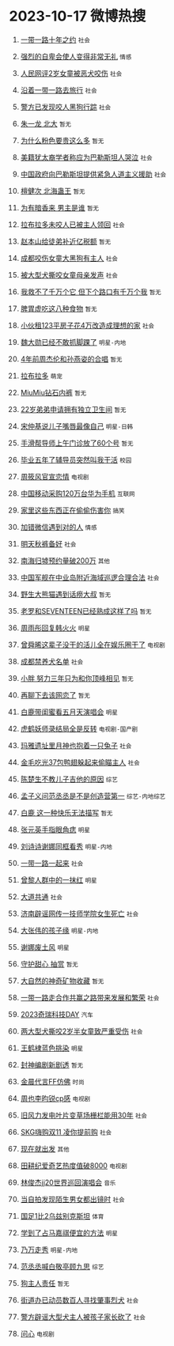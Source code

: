 # 2023-10-17 微博热搜 
1. [一带一路十年之约](https://m.weibo.cn/search?containerid=100103type%3D1%26t%3D10%26q%3D%23%E4%B8%80%E5%B8%A6%E4%B8%80%E8%B7%AF%E5%8D%81%E5%B9%B4%E4%B9%8B%E7%BA%A6%23&stream_entry_id=51&isnewpage=1&extparam=seat%3D1%26stream_entry_id%3D51%26pos%3D0%26filter_type%3Drealtimehot%26q%3D%2523%25E4%25B8%2580%25E5%25B8%25A6%25E4%25B8%2580%25E8%25B7%25AF%25E5%258D%2581%25E5%25B9%25B4%25E4%25B9%258B%25E7%25BA%25A6%2523%26dgr%3D0%26c_type%3D51%26cate%3D10103%26display_time%3D1697494108%26pre_seqid%3D169749410831391754855) `社会` 

2. [强烈的自卑会使人变得非常无礼](https://m.weibo.cn/search?containerid=100103type%3D1%26t%3D10%26q%3D%23%E5%BC%BA%E7%83%88%E7%9A%84%E8%87%AA%E5%8D%91%E4%BC%9A%E4%BD%BF%E4%BA%BA%E5%8F%98%E5%BE%97%E9%9D%9E%E5%B8%B8%E6%97%A0%E7%A4%BC%23&stream_entry_id=31&isnewpage=1&extparam=seat%3D1%26band_rank%3D1%26cate%3D5001%26stream_entry_id%3D31%26lcate%3D5001%26q%3D%2523%25E5%25BC%25BA%25E7%2583%2588%25E7%259A%2584%25E8%2587%25AA%25E5%258D%2591%25E4%25BC%259A%25E4%25BD%25BF%25E4%25BA%25BA%25E5%258F%2598%25E5%25BE%2597%25E9%259D%259E%25E5%25B8%25B8%25E6%2597%25A0%25E7%25A4%25BC%2523%26pos%3D0%26flag%3D2%26c_type%3D31%26dgr%3D0%26realpos%3D1%26filter_type%3Drealtimehot%26display_time%3D1697494108%26pre_seqid%3D169749410831391754855) `情感` 

3. [人民网评2岁女童被恶犬咬伤](https://m.weibo.cn/search?containerid=100103type%3D1%26t%3D10%26q%3D%23%E4%BA%BA%E6%B0%91%E7%BD%91%E8%AF%842%E5%B2%81%E5%A5%B3%E7%AB%A5%E8%A2%AB%E6%81%B6%E7%8A%AC%E5%92%AC%E4%BC%A4%23&stream_entry_id=31&isnewpage=1&extparam=seat%3D1%26band_rank%3D2%26cate%3D5001%26stream_entry_id%3D31%26lcate%3D5001%26q%3D%2523%25E4%25BA%25BA%25E6%25B0%2591%25E7%25BD%2591%25E8%25AF%25842%25E5%25B2%2581%25E5%25A5%25B3%25E7%25AB%25A5%25E8%25A2%25AB%25E6%2581%25B6%25E7%258A%25AC%25E5%2592%25AC%25E4%25BC%25A4%2523%26pos%3D1%26flag%3D2%26c_type%3D31%26dgr%3D0%26realpos%3D2%26filter_type%3Drealtimehot%26display_time%3D1697494108%26pre_seqid%3D169749410831391754855) `社会` 

4. [沿着一带一路去旅行](https://m.weibo.cn/search?containerid=100103type%3D1%26t%3D10%26q%3D%23%E6%B2%BF%E7%9D%80%E4%B8%80%E5%B8%A6%E4%B8%80%E8%B7%AF%E5%8E%BB%E6%97%85%E8%A1%8C%23&stream_entry_id=31&isnewpage=1&extparam=seat%3D1%26band_rank%3D3%26cate%3D5001%26stream_entry_id%3D31%26lcate%3D5001%26q%3D%2523%25E6%25B2%25BF%25E7%259D%2580%25E4%25B8%2580%25E5%25B8%25A6%25E4%25B8%2580%25E8%25B7%25AF%25E5%258E%25BB%25E6%2597%2585%25E8%25A1%258C%2523%26pos%3D2%26flag%3D0%26c_type%3D31%26dgr%3D0%26realpos%3D3%26filter_type%3Drealtimehot%26display_time%3D1697494108%26pre_seqid%3D169749410831391754855) `社会` 

5. [警方已发现咬人黑狗行踪](https://m.weibo.cn/search?containerid=100103type%3D1%26t%3D10%26q%3D%23%E8%AD%A6%E6%96%B9%E5%B7%B2%E5%8F%91%E7%8E%B0%E5%92%AC%E4%BA%BA%E9%BB%91%E7%8B%97%E8%A1%8C%E8%B8%AA%23&stream_entry_id=31&isnewpage=1&extparam=seat%3D1%26band_rank%3D4%26cate%3D5001%26stream_entry_id%3D31%26lcate%3D5001%26q%3D%2523%25E8%25AD%25A6%25E6%2596%25B9%25E5%25B7%25B2%25E5%258F%2591%25E7%258E%25B0%25E5%2592%25AC%25E4%25BA%25BA%25E9%25BB%2591%25E7%258B%2597%25E8%25A1%258C%25E8%25B8%25AA%2523%26pos%3D3%26flag%3D0%26c_type%3D31%26dgr%3D0%26realpos%3D4%26filter_type%3Drealtimehot%26display_time%3D1697494108%26pre_seqid%3D169749410831391754855) `社会` 

6. [朱一龙 北大](https://m.weibo.cn/search?containerid=100103type%3D1%26t%3D10%26q%3D%E6%9C%B1%E4%B8%80%E9%BE%99+%E5%8C%97%E5%A4%A7&stream_entry_id=31&isnewpage=1&extparam=seat%3D1%26band_rank%3D5%26cate%3D5001%26stream_entry_id%3D31%26lcate%3D5001%26q%3D%25E6%259C%25B1%25E4%25B8%2580%25E9%25BE%2599%2520%25E5%258C%2597%25E5%25A4%25A7%26pos%3D4%26flag%3D16%26c_type%3D31%26dgr%3D0%26realpos%3D5%26filter_type%3Drealtimehot%26display_time%3D1697494108%26pre_seqid%3D169749410831391754855) `暂无` 

7. [为什么粉色要贵这么多](https://m.weibo.cn/search?containerid=100103type%3D1%26t%3D10%26q%3D%E4%B8%BA%E4%BB%80%E4%B9%88%E7%B2%89%E8%89%B2%E8%A6%81%E8%B4%B5%E8%BF%99%E4%B9%88%E5%A4%9A&stream_entry_id=31&isnewpage=1&extparam=seat%3D1%26band_rank%3D6%26cate%3D5001%26stream_entry_id%3D31%26lcate%3D5001%26q%3D%25E4%25B8%25BA%25E4%25BB%2580%25E4%25B9%2588%25E7%25B2%2589%25E8%2589%25B2%25E8%25A6%2581%25E8%25B4%25B5%25E8%25BF%2599%25E4%25B9%2588%25E5%25A4%259A%26pos%3D5%26flag%3D0%26c_type%3D31%26dgr%3D0%26realpos%3D6%26filter_type%3Drealtimehot%26display_time%3D1697494108%26pre_seqid%3D169749410831391754855) `暂无` 

8. [美籍犹太裔学者称应为巴勒斯坦人哭泣](https://m.weibo.cn/search?containerid=100103type%3D1%26t%3D10%26q%3D%23%E7%BE%8E%E7%B1%8D%E7%8A%B9%E5%A4%AA%E8%A3%94%E5%AD%A6%E8%80%85%E7%A7%B0%E5%BA%94%E4%B8%BA%E5%B7%B4%E5%8B%92%E6%96%AF%E5%9D%A6%E4%BA%BA%E5%93%AD%E6%B3%A3%23&stream_entry_id=31&isnewpage=1&extparam=seat%3D1%26band_rank%3D7%26cate%3D5001%26stream_entry_id%3D31%26lcate%3D5001%26q%3D%2523%25E7%25BE%258E%25E7%25B1%258D%25E7%258A%25B9%25E5%25A4%25AA%25E8%25A3%2594%25E5%25AD%25A6%25E8%2580%2585%25E7%25A7%25B0%25E5%25BA%2594%25E4%25B8%25BA%25E5%25B7%25B4%25E5%258B%2592%25E6%2596%25AF%25E5%259D%25A6%25E4%25BA%25BA%25E5%2593%25AD%25E6%25B3%25A3%2523%26pos%3D6%26flag%3D0%26c_type%3D31%26dgr%3D0%26realpos%3D7%26filter_type%3Drealtimehot%26display_time%3D1697494108%26pre_seqid%3D169749410831391754855) `社会` 

9. [中国政府向巴勒斯坦提供紧急人道主义援助](https://m.weibo.cn/search?containerid=100103type%3D1%26t%3D10%26q%3D%23%E4%B8%AD%E5%9B%BD%E6%94%BF%E5%BA%9C%E5%90%91%E5%B7%B4%E5%8B%92%E6%96%AF%E5%9D%A6%E6%8F%90%E4%BE%9B%E7%B4%A7%E6%80%A5%E4%BA%BA%E9%81%93%E4%B8%BB%E4%B9%89%E6%8F%B4%E5%8A%A9%23&stream_entry_id=31&isnewpage=1&extparam=seat%3D1%26band_rank%3D8%26cate%3D5001%26stream_entry_id%3D31%26lcate%3D5001%26q%3D%2523%25E4%25B8%25AD%25E5%259B%25BD%25E6%2594%25BF%25E5%25BA%259C%25E5%2590%2591%25E5%25B7%25B4%25E5%258B%2592%25E6%2596%25AF%25E5%259D%25A6%25E6%258F%2590%25E4%25BE%259B%25E7%25B4%25A7%25E6%2580%25A5%25E4%25BA%25BA%25E9%2581%2593%25E4%25B8%25BB%25E4%25B9%2589%25E6%258F%25B4%25E5%258A%25A9%2523%26pos%3D7%26flag%3D0%26c_type%3D31%26dgr%3D0%26realpos%3D8%26filter_type%3Drealtimehot%26display_time%3D1697494108%26pre_seqid%3D169749410831391754855) `社会` 

10. [檀健次 北海蛊王](https://m.weibo.cn/search?containerid=100103type%3D1%26t%3D10%26q%3D%E6%AA%80%E5%81%A5%E6%AC%A1+%E5%8C%97%E6%B5%B7%E8%9B%8A%E7%8E%8B&stream_entry_id=31&isnewpage=1&extparam=seat%3D1%26band_rank%3D9%26cate%3D5001%26stream_entry_id%3D31%26lcate%3D5001%26q%3D%25E6%25AA%2580%25E5%2581%25A5%25E6%25AC%25A1%2520%25E5%258C%2597%25E6%25B5%25B7%25E8%259B%258A%25E7%258E%258B%26pos%3D8%26flag%3D0%26c_type%3D31%26dgr%3D0%26realpos%3D9%26filter_type%3Drealtimehot%26display_time%3D1697494108%26pre_seqid%3D169749410831391754855) `暂无` 

11. [为有暗香来 男主是谁](https://m.weibo.cn/search?containerid=100103type%3D1%26t%3D10%26q%3D%E4%B8%BA%E6%9C%89%E6%9A%97%E9%A6%99%E6%9D%A5+%E7%94%B7%E4%B8%BB%E6%98%AF%E8%B0%81&stream_entry_id=31&isnewpage=1&extparam=seat%3D1%26band_rank%3D10%26cate%3D5001%26stream_entry_id%3D31%26lcate%3D5001%26q%3D%25E4%25B8%25BA%25E6%259C%2589%25E6%259A%2597%25E9%25A6%2599%25E6%259D%25A5%2520%25E7%2594%25B7%25E4%25B8%25BB%25E6%2598%25AF%25E8%25B0%2581%26pos%3D9%26flag%3D0%26c_type%3D31%26dgr%3D0%26realpos%3D10%26filter_type%3Drealtimehot%26display_time%3D1697494108%26pre_seqid%3D169749410831391754855) `暂无` 

12. [拉布拉多未咬人已被主人领回](https://m.weibo.cn/search?containerid=100103type%3D1%26t%3D10%26q%3D%23%E6%8B%89%E5%B8%83%E6%8B%89%E5%A4%9A%E6%9C%AA%E5%92%AC%E4%BA%BA%E5%B7%B2%E8%A2%AB%E4%B8%BB%E4%BA%BA%E9%A2%86%E5%9B%9E%23&stream_entry_id=31&isnewpage=1&extparam=seat%3D1%26band_rank%3D11%26cate%3D5001%26stream_entry_id%3D31%26lcate%3D5001%26q%3D%2523%25E6%258B%2589%25E5%25B8%2583%25E6%258B%2589%25E5%25A4%259A%25E6%259C%25AA%25E5%2592%25AC%25E4%25BA%25BA%25E5%25B7%25B2%25E8%25A2%25AB%25E4%25B8%25BB%25E4%25BA%25BA%25E9%25A2%2586%25E5%259B%259E%2523%26pos%3D10%26flag%3D2%26c_type%3D31%26dgr%3D0%26realpos%3D11%26filter_type%3Drealtimehot%26display_time%3D1697494108%26pre_seqid%3D169749410831391754855) `社会` 

13. [赵本山给徒弟补近亿税额](https://m.weibo.cn/search?containerid=100103type%3D1%26t%3D10%26q%3D%E8%B5%B5%E6%9C%AC%E5%B1%B1%E7%BB%99%E5%BE%92%E5%BC%9F%E8%A1%A5%E8%BF%91%E4%BA%BF%E7%A8%8E%E9%A2%9D&stream_entry_id=31&isnewpage=1&extparam=seat%3D1%26band_rank%3D12%26cate%3D5001%26stream_entry_id%3D31%26lcate%3D5001%26q%3D%25E8%25B5%25B5%25E6%259C%25AC%25E5%25B1%25B1%25E7%25BB%2599%25E5%25BE%2592%25E5%25BC%259F%25E8%25A1%25A5%25E8%25BF%2591%25E4%25BA%25BF%25E7%25A8%258E%25E9%25A2%259D%26pos%3D11%26flag%3D2%26c_type%3D31%26dgr%3D0%26realpos%3D12%26filter_type%3Drealtimehot%26display_time%3D1697494108%26pre_seqid%3D169749410831391754855) `暂无` 

14. [成都咬伤女童大黑狗有主人](https://m.weibo.cn/search?containerid=100103type%3D1%26t%3D10%26q%3D%23%E6%88%90%E9%83%BD%E5%92%AC%E4%BC%A4%E5%A5%B3%E7%AB%A5%E5%A4%A7%E9%BB%91%E7%8B%97%E6%9C%89%E4%B8%BB%E4%BA%BA%23&stream_entry_id=31&isnewpage=1&extparam=seat%3D1%26band_rank%3D13%26cate%3D5001%26stream_entry_id%3D31%26lcate%3D5001%26q%3D%2523%25E6%2588%2590%25E9%2583%25BD%25E5%2592%25AC%25E4%25BC%25A4%25E5%25A5%25B3%25E7%25AB%25A5%25E5%25A4%25A7%25E9%25BB%2591%25E7%258B%2597%25E6%259C%2589%25E4%25B8%25BB%25E4%25BA%25BA%2523%26pos%3D12%26flag%3D2%26c_type%3D31%26dgr%3D0%26realpos%3D13%26filter_type%3Drealtimehot%26display_time%3D1697494108%26pre_seqid%3D169749410831391754855) `社会` 

15. [被大型犬撕咬女童母亲发声](https://m.weibo.cn/search?containerid=100103type%3D1%26t%3D10%26q%3D%23%E8%A2%AB%E5%A4%A7%E5%9E%8B%E7%8A%AC%E6%92%95%E5%92%AC%E5%A5%B3%E7%AB%A5%E6%AF%8D%E4%BA%B2%E5%8F%91%E5%A3%B0%23&stream_entry_id=31&isnewpage=1&extparam=seat%3D1%26band_rank%3D14%26cate%3D5001%26stream_entry_id%3D31%26lcate%3D5001%26q%3D%2523%25E8%25A2%25AB%25E5%25A4%25A7%25E5%259E%258B%25E7%258A%25AC%25E6%2592%2595%25E5%2592%25AC%25E5%25A5%25B3%25E7%25AB%25A5%25E6%25AF%258D%25E4%25BA%25B2%25E5%258F%2591%25E5%25A3%25B0%2523%26pos%3D13%26flag%3D2%26c_type%3D31%26dgr%3D0%26realpos%3D14%26filter_type%3Drealtimehot%26display_time%3D1697494108%26pre_seqid%3D169749410831391754855) `社会` 

16. [我救不了千万个它 但下个路口有千万个我](https://m.weibo.cn/search?containerid=100103type%3D1%26t%3D10%26q%3D%E6%88%91%E6%95%91%E4%B8%8D%E4%BA%86%E5%8D%83%E4%B8%87%E4%B8%AA%E5%AE%83+%E4%BD%86%E4%B8%8B%E4%B8%AA%E8%B7%AF%E5%8F%A3%E6%9C%89%E5%8D%83%E4%B8%87%E4%B8%AA%E6%88%91&stream_entry_id=31&isnewpage=1&extparam=seat%3D1%26band_rank%3D15%26cate%3D5001%26stream_entry_id%3D31%26lcate%3D5001%26q%3D%25E6%2588%2591%25E6%2595%2591%25E4%25B8%258D%25E4%25BA%2586%25E5%258D%2583%25E4%25B8%2587%25E4%25B8%25AA%25E5%25AE%2583%2520%25E4%25BD%2586%25E4%25B8%258B%25E4%25B8%25AA%25E8%25B7%25AF%25E5%258F%25A3%25E6%259C%2589%25E5%258D%2583%25E4%25B8%2587%25E4%25B8%25AA%25E6%2588%2591%26pos%3D14%26flag%3D0%26c_type%3D31%26dgr%3D0%26realpos%3D15%26filter_type%3Drealtimehot%26display_time%3D1697494108%26pre_seqid%3D169749410831391754855) `暂无` 

17. [脾胃虚吃这八种食物](https://m.weibo.cn/search?containerid=100103type%3D1%26t%3D10%26q%3D%E8%84%BE%E8%83%83%E8%99%9A%E5%90%83%E8%BF%99%E5%85%AB%E7%A7%8D%E9%A3%9F%E7%89%A9&stream_entry_id=31&isnewpage=1&extparam=seat%3D1%26band_rank%3D16%26cate%3D5001%26stream_entry_id%3D31%26lcate%3D5001%26q%3D%25E8%2584%25BE%25E8%2583%2583%25E8%2599%259A%25E5%2590%2583%25E8%25BF%2599%25E5%2585%25AB%25E7%25A7%258D%25E9%25A3%259F%25E7%2589%25A9%26pos%3D15%26flag%3D0%26c_type%3D31%26dgr%3D0%26realpos%3D16%26filter_type%3Drealtimehot%26display_time%3D1697494108%26pre_seqid%3D169749410831391754855) `暂无` 

18. [小伙租123平房子花4万改造成理想的家](https://m.weibo.cn/search?containerid=100103type%3D1%26t%3D10%26q%3D%23%E5%B0%8F%E4%BC%99%E7%A7%9F123%E5%B9%B3%E6%88%BF%E5%AD%90%E8%8A%B14%E4%B8%87%E6%94%B9%E9%80%A0%E6%88%90%E7%90%86%E6%83%B3%E7%9A%84%E5%AE%B6%23&stream_entry_id=31&isnewpage=1&extparam=seat%3D1%26band_rank%3D17%26cate%3D5001%26stream_entry_id%3D31%26lcate%3D5001%26q%3D%2523%25E5%25B0%258F%25E4%25BC%2599%25E7%25A7%259F123%25E5%25B9%25B3%25E6%2588%25BF%25E5%25AD%2590%25E8%258A%25B14%25E4%25B8%2587%25E6%2594%25B9%25E9%2580%25A0%25E6%2588%2590%25E7%2590%2586%25E6%2583%25B3%25E7%259A%2584%25E5%25AE%25B6%2523%26pos%3D16%26flag%3D32768%26c_type%3D31%26dgr%3D0%26realpos%3D17%26filter_type%3Drealtimehot%26display_time%3D1697494108%26pre_seqid%3D169749410831391754855) `社会` 

19. [魏大勋已经不敢抓脚踝了](https://m.weibo.cn/search?containerid=100103type%3D1%26t%3D10%26q%3D%23%E9%AD%8F%E5%A4%A7%E5%8B%8B%E5%B7%B2%E7%BB%8F%E4%B8%8D%E6%95%A2%E6%8A%93%E8%84%9A%E8%B8%9D%E4%BA%86%23&stream_entry_id=31&isnewpage=1&extparam=seat%3D1%26band_rank%3D18%26cate%3D5001%26stream_entry_id%3D31%26lcate%3D5001%26q%3D%2523%25E9%25AD%258F%25E5%25A4%25A7%25E5%258B%258B%25E5%25B7%25B2%25E7%25BB%258F%25E4%25B8%258D%25E6%2595%25A2%25E6%258A%2593%25E8%2584%259A%25E8%25B8%259D%25E4%25BA%2586%2523%26pos%3D17%26flag%3D0%26c_type%3D31%26dgr%3D0%26realpos%3D18%26filter_type%3Drealtimehot%26display_time%3D1697494108%26pre_seqid%3D169749410831391754855) `明星-内地` 

20. [4年前周杰伦和孙燕姿的合唱](https://m.weibo.cn/search?containerid=100103type%3D1%26t%3D10%26q%3D4%E5%B9%B4%E5%89%8D%E5%91%A8%E6%9D%B0%E4%BC%A6%E5%92%8C%E5%AD%99%E7%87%95%E5%A7%BF%E7%9A%84%E5%90%88%E5%94%B1&stream_entry_id=31&isnewpage=1&extparam=seat%3D1%26band_rank%3D19%26cate%3D5001%26stream_entry_id%3D31%26lcate%3D5001%26q%3D4%25E5%25B9%25B4%25E5%2589%258D%25E5%2591%25A8%25E6%259D%25B0%25E4%25BC%25A6%25E5%2592%258C%25E5%25AD%2599%25E7%2587%2595%25E5%25A7%25BF%25E7%259A%2584%25E5%2590%2588%25E5%2594%25B1%26pos%3D18%26flag%3D2%26c_type%3D31%26dgr%3D0%26realpos%3D19%26filter_type%3Drealtimehot%26display_time%3D1697494108%26pre_seqid%3D169749410831391754855) `暂无` 

21. [拉布拉多](https://m.weibo.cn/search?containerid=100103type%3D1%26t%3D10%26q%3D%E6%8B%89%E5%B8%83%E6%8B%89%E5%A4%9A&stream_entry_id=31&isnewpage=1&extparam=seat%3D1%26band_rank%3D20%26cate%3D5001%26stream_entry_id%3D31%26lcate%3D5001%26q%3D%25E6%258B%2589%25E5%25B8%2583%25E6%258B%2589%25E5%25A4%259A%26pos%3D19%26flag%3D0%26c_type%3D31%26dgr%3D0%26realpos%3D20%26filter_type%3Drealtimehot%26display_time%3D1697494108%26pre_seqid%3D169749410831391754855) `萌宠` 

22. [MiuMiu钻石内裤](https://m.weibo.cn/search?containerid=100103type%3D1%26t%3D10%26q%3DMiuMiu%E9%92%BB%E7%9F%B3%E5%86%85%E8%A3%A4&stream_entry_id=31&isnewpage=1&extparam=seat%3D1%26band_rank%3D21%26cate%3D5001%26stream_entry_id%3D31%26lcate%3D5001%26q%3DMiuMiu%25E9%2592%25BB%25E7%259F%25B3%25E5%2586%2585%25E8%25A3%25A4%26pos%3D20%26flag%3D0%26c_type%3D31%26dgr%3D0%26realpos%3D21%26filter_type%3Drealtimehot%26display_time%3D1697494108%26pre_seqid%3D169749410831391754855) `暂无` 

23. [22岁弟弟申请拥有独立卫生间](https://m.weibo.cn/search?containerid=100103type%3D1%26t%3D10%26q%3D22%E5%B2%81%E5%BC%9F%E5%BC%9F%E7%94%B3%E8%AF%B7%E6%8B%A5%E6%9C%89%E7%8B%AC%E7%AB%8B%E5%8D%AB%E7%94%9F%E9%97%B4&stream_entry_id=31&isnewpage=1&extparam=seat%3D1%26band_rank%3D22%26cate%3D5001%26stream_entry_id%3D31%26lcate%3D5001%26q%3D22%25E5%25B2%2581%25E5%25BC%259F%25E5%25BC%259F%25E7%2594%25B3%25E8%25AF%25B7%25E6%258B%25A5%25E6%259C%2589%25E7%258B%25AC%25E7%25AB%258B%25E5%258D%25AB%25E7%2594%259F%25E9%2597%25B4%26pos%3D21%26flag%3D0%26c_type%3D31%26dgr%3D0%26realpos%3D22%26filter_type%3Drealtimehot%26display_time%3D1697494108%26pre_seqid%3D169749410831391754855) `暂无` 

24. [宋仲基说儿子嘴唇最像自己](https://m.weibo.cn/search?containerid=100103type%3D1%26t%3D10%26q%3D%23%E5%AE%8B%E4%BB%B2%E5%9F%BA%E8%AF%B4%E5%84%BF%E5%AD%90%E5%98%B4%E5%94%87%E6%9C%80%E5%83%8F%E8%87%AA%E5%B7%B1%23&stream_entry_id=31&isnewpage=1&extparam=seat%3D1%26band_rank%3D23%26cate%3D5001%26stream_entry_id%3D31%26lcate%3D5001%26q%3D%2523%25E5%25AE%258B%25E4%25BB%25B2%25E5%259F%25BA%25E8%25AF%25B4%25E5%2584%25BF%25E5%25AD%2590%25E5%2598%25B4%25E5%2594%2587%25E6%259C%2580%25E5%2583%258F%25E8%2587%25AA%25E5%25B7%25B1%2523%26pos%3D22%26flag%3D0%26c_type%3D31%26dgr%3D0%26realpos%3D23%26filter_type%3Drealtimehot%26display_time%3D1697494108%26pre_seqid%3D169749410831391754855) `明星-日韩` 

25. [手滑帮导师上午门诊放了60个号](https://m.weibo.cn/search?containerid=100103type%3D1%26t%3D10%26q%3D%E6%89%8B%E6%BB%91%E5%B8%AE%E5%AF%BC%E5%B8%88%E4%B8%8A%E5%8D%88%E9%97%A8%E8%AF%8A%E6%94%BE%E4%BA%8660%E4%B8%AA%E5%8F%B7&stream_entry_id=31&isnewpage=1&extparam=seat%3D1%26band_rank%3D24%26cate%3D5001%26stream_entry_id%3D31%26lcate%3D5001%26q%3D%25E6%2589%258B%25E6%25BB%2591%25E5%25B8%25AE%25E5%25AF%25BC%25E5%25B8%2588%25E4%25B8%258A%25E5%258D%2588%25E9%2597%25A8%25E8%25AF%258A%25E6%2594%25BE%25E4%25BA%258660%25E4%25B8%25AA%25E5%258F%25B7%26pos%3D23%26flag%3D0%26c_type%3D31%26dgr%3D0%26realpos%3D24%26filter_type%3Drealtimehot%26display_time%3D1697494108%26pre_seqid%3D169749410831391754855) `暂无` 

26. [毕业五年了辅导员突然叫我干活](https://m.weibo.cn/search?containerid=100103type%3D1%26t%3D10%26q%3D%23%E6%AF%95%E4%B8%9A%E4%BA%94%E5%B9%B4%E4%BA%86%E8%BE%85%E5%AF%BC%E5%91%98%E7%AA%81%E7%84%B6%E5%8F%AB%E6%88%91%E5%B9%B2%E6%B4%BB%23&stream_entry_id=31&isnewpage=1&extparam=seat%3D1%26band_rank%3D25%26cate%3D5001%26stream_entry_id%3D31%26lcate%3D5001%26q%3D%2523%25E6%25AF%2595%25E4%25B8%259A%25E4%25BA%2594%25E5%25B9%25B4%25E4%25BA%2586%25E8%25BE%2585%25E5%25AF%25BC%25E5%2591%2598%25E7%25AA%2581%25E7%2584%25B6%25E5%258F%25AB%25E6%2588%2591%25E5%25B9%25B2%25E6%25B4%25BB%2523%26pos%3D24%26flag%3D0%26c_type%3D31%26dgr%3D0%26realpos%3D25%26filter_type%3Drealtimehot%26display_time%3D1697494108%26pre_seqid%3D169749410831391754855) `校园` 

27. [周筱风官宣恋情](https://m.weibo.cn/search?containerid=100103type%3D1%26t%3D10%26q%3D%23%E5%91%A8%E7%AD%B1%E9%A3%8E%E5%AE%98%E5%AE%A3%E6%81%8B%E6%83%85%23&stream_entry_id=31&isnewpage=1&extparam=seat%3D1%26band_rank%3D26%26cate%3D5001%26stream_entry_id%3D31%26lcate%3D5001%26q%3D%2523%25E5%2591%25A8%25E7%25AD%25B1%25E9%25A3%258E%25E5%25AE%2598%25E5%25AE%25A3%25E6%2581%258B%25E6%2583%2585%2523%26pos%3D25%26flag%3D0%26c_type%3D31%26dgr%3D0%26realpos%3D26%26filter_type%3Drealtimehot%26display_time%3D1697494108%26pre_seqid%3D169749410831391754855) `电视剧` 

28. [中国移动采购120万台华为手机](https://m.weibo.cn/search?containerid=100103type%3D1%26t%3D10%26q%3D%23%E4%B8%AD%E5%9B%BD%E7%A7%BB%E5%8A%A8%E9%87%87%E8%B4%AD120%E4%B8%87%E5%8F%B0%E5%8D%8E%E4%B8%BA%E6%89%8B%E6%9C%BA%23&stream_entry_id=31&isnewpage=1&extparam=seat%3D1%26band_rank%3D27%26cate%3D5001%26stream_entry_id%3D31%26lcate%3D5001%26q%3D%2523%25E4%25B8%25AD%25E5%259B%25BD%25E7%25A7%25BB%25E5%258A%25A8%25E9%2587%2587%25E8%25B4%25AD120%25E4%25B8%2587%25E5%258F%25B0%25E5%258D%258E%25E4%25B8%25BA%25E6%2589%258B%25E6%259C%25BA%2523%26pos%3D26%26flag%3D0%26c_type%3D31%26dgr%3D0%26realpos%3D27%26filter_type%3Drealtimehot%26display_time%3D1697494108%26pre_seqid%3D169749410831391754855) `互联网` 

29. [家里这些东西正在偷偷伤害你](https://m.weibo.cn/search?containerid=100103type%3D1%26t%3D10%26q%3D%23%E5%AE%B6%E9%87%8C%E8%BF%99%E4%BA%9B%E4%B8%9C%E8%A5%BF%E6%AD%A3%E5%9C%A8%E5%81%B7%E5%81%B7%E4%BC%A4%E5%AE%B3%E4%BD%A0%23&stream_entry_id=31&isnewpage=1&extparam=seat%3D1%26band_rank%3D28%26cate%3D5001%26stream_entry_id%3D31%26lcate%3D5001%26q%3D%2523%25E5%25AE%25B6%25E9%2587%258C%25E8%25BF%2599%25E4%25BA%259B%25E4%25B8%259C%25E8%25A5%25BF%25E6%25AD%25A3%25E5%259C%25A8%25E5%2581%25B7%25E5%2581%25B7%25E4%25BC%25A4%25E5%25AE%25B3%25E4%25BD%25A0%2523%26pos%3D27%26flag%3D0%26c_type%3D31%26dgr%3D0%26realpos%3D28%26filter_type%3Drealtimehot%26display_time%3D1697494108%26pre_seqid%3D169749410831391754855) `搞笑` 

30. [加错微信遇到对的人](https://m.weibo.cn/search?containerid=100103type%3D1%26t%3D10%26q%3D%23%E5%8A%A0%E9%94%99%E5%BE%AE%E4%BF%A1%E9%81%87%E5%88%B0%E5%AF%B9%E7%9A%84%E4%BA%BA%23&stream_entry_id=31&isnewpage=1&extparam=seat%3D1%26band_rank%3D29%26cate%3D5001%26stream_entry_id%3D31%26lcate%3D5001%26q%3D%2523%25E5%258A%25A0%25E9%2594%2599%25E5%25BE%25AE%25E4%25BF%25A1%25E9%2581%2587%25E5%2588%25B0%25E5%25AF%25B9%25E7%259A%2584%25E4%25BA%25BA%2523%26pos%3D28%26flag%3D0%26c_type%3D31%26dgr%3D0%26realpos%3D29%26filter_type%3Drealtimehot%26display_time%3D1697494108%26pre_seqid%3D169749410831391754855) `情感` 

31. [明天秋裤备好](https://m.weibo.cn/search?containerid=100103type%3D1%26t%3D10%26q%3D%23%E6%98%8E%E5%A4%A9%E7%A7%8B%E8%A3%A4%E5%A4%87%E5%A5%BD%23&stream_entry_id=31&isnewpage=1&extparam=seat%3D1%26band_rank%3D30%26cate%3D5001%26stream_entry_id%3D31%26lcate%3D5001%26q%3D%2523%25E6%2598%258E%25E5%25A4%25A9%25E7%25A7%258B%25E8%25A3%25A4%25E5%25A4%2587%25E5%25A5%25BD%2523%26pos%3D29%26flag%3D0%26c_type%3D31%26dgr%3D0%26realpos%3D30%26filter_type%3Drealtimehot%26display_time%3D1697494108%26pre_seqid%3D169749410831391754855) `社会` 

32. [南海归墟预约量破200万](https://m.weibo.cn/search?containerid=100103type%3D1%26t%3D10%26q%3D%23%E5%8D%97%E6%B5%B7%E5%BD%92%E5%A2%9F%E9%A2%84%E7%BA%A6%E9%87%8F%E7%A0%B4200%E4%B8%87%23&stream_entry_id=31&isnewpage=1&extparam=seat%3D1%26band_rank%3D31%26cate%3D5001%26stream_entry_id%3D31%26lcate%3D5001%26q%3D%2523%25E5%258D%2597%25E6%25B5%25B7%25E5%25BD%2592%25E5%25A2%259F%25E9%25A2%2584%25E7%25BA%25A6%25E9%2587%258F%25E7%25A0%25B4200%25E4%25B8%2587%2523%26pos%3D30%26flag%3D0%26c_type%3D31%26dgr%3D0%26realpos%3D31%26filter_type%3Drealtimehot%26display_time%3D1697494108%26pre_seqid%3D169749410831391754855) `其他` 

33. [中国军舰在中业岛附近海域巡逻合理合法](https://m.weibo.cn/search?containerid=100103type%3D1%26t%3D10%26q%3D%23%E4%B8%AD%E5%9B%BD%E5%86%9B%E8%88%B0%E5%9C%A8%E4%B8%AD%E4%B8%9A%E5%B2%9B%E9%99%84%E8%BF%91%E6%B5%B7%E5%9F%9F%E5%B7%A1%E9%80%BB%E5%90%88%E7%90%86%E5%90%88%E6%B3%95%23&stream_entry_id=31&isnewpage=1&extparam=seat%3D1%26band_rank%3D32%26cate%3D5001%26stream_entry_id%3D31%26lcate%3D5001%26q%3D%2523%25E4%25B8%25AD%25E5%259B%25BD%25E5%2586%259B%25E8%2588%25B0%25E5%259C%25A8%25E4%25B8%25AD%25E4%25B8%259A%25E5%25B2%259B%25E9%2599%2584%25E8%25BF%2591%25E6%25B5%25B7%25E5%259F%259F%25E5%25B7%25A1%25E9%2580%25BB%25E5%2590%2588%25E7%2590%2586%25E5%2590%2588%25E6%25B3%2595%2523%26pos%3D31%26flag%3D1%26c_type%3D31%26dgr%3D0%26realpos%3D32%26filter_type%3Drealtimehot%26display_time%3D1697494108%26pre_seqid%3D169749410831391754855) `社会` 

34. [野生大熊猫遇到话痨大叔](https://m.weibo.cn/search?containerid=100103type%3D1%26t%3D10%26q%3D%E9%87%8E%E7%94%9F%E5%A4%A7%E7%86%8A%E7%8C%AB%E9%81%87%E5%88%B0%E8%AF%9D%E7%97%A8%E5%A4%A7%E5%8F%94&stream_entry_id=31&isnewpage=1&extparam=seat%3D1%26band_rank%3D33%26cate%3D5001%26stream_entry_id%3D31%26lcate%3D5001%26q%3D%25E9%2587%258E%25E7%2594%259F%25E5%25A4%25A7%25E7%2586%258A%25E7%258C%25AB%25E9%2581%2587%25E5%2588%25B0%25E8%25AF%259D%25E7%2597%25A8%25E5%25A4%25A7%25E5%258F%2594%26pos%3D32%26flag%3D1%26c_type%3D31%26dgr%3D0%26realpos%3D33%26filter_type%3Drealtimehot%26display_time%3D1697494108%26pre_seqid%3D169749410831391754855) `暂无` 

35. [老罗和SEVENTEEN已经熟成这样了吗](https://m.weibo.cn/search?containerid=100103type%3D1%26t%3D10%26q%3D%E8%80%81%E7%BD%97%E5%92%8CSEVENTEEN%E5%B7%B2%E7%BB%8F%E7%86%9F%E6%88%90%E8%BF%99%E6%A0%B7%E4%BA%86%E5%90%97&stream_entry_id=31&isnewpage=1&extparam=seat%3D1%26band_rank%3D34%26cate%3D5001%26stream_entry_id%3D31%26lcate%3D5001%26q%3D%25E8%2580%2581%25E7%25BD%2597%25E5%2592%258CSEVENTEEN%25E5%25B7%25B2%25E7%25BB%258F%25E7%2586%259F%25E6%2588%2590%25E8%25BF%2599%25E6%25A0%25B7%25E4%25BA%2586%25E5%2590%2597%26pos%3D33%26flag%3D0%26c_type%3D31%26dgr%3D0%26realpos%3D34%26filter_type%3Drealtimehot%26display_time%3D1697494108%26pre_seqid%3D169749410831391754855) `暂无` 

36. [周雨彤回复韩火火](https://m.weibo.cn/search?containerid=100103type%3D1%26t%3D10%26q%3D%23%E5%91%A8%E9%9B%A8%E5%BD%A4%E5%9B%9E%E5%A4%8D%E9%9F%A9%E7%81%AB%E7%81%AB%23&stream_entry_id=31&isnewpage=1&extparam=seat%3D1%26band_rank%3D35%26cate%3D5001%26stream_entry_id%3D31%26lcate%3D5001%26q%3D%2523%25E5%2591%25A8%25E9%259B%25A8%25E5%25BD%25A4%25E5%259B%259E%25E5%25A4%258D%25E9%259F%25A9%25E7%2581%25AB%25E7%2581%25AB%2523%26pos%3D34%26flag%3D0%26c_type%3D31%26dgr%3D0%26realpos%3D35%26filter_type%3Drealtimehot%26display_time%3D1697494108%26pre_seqid%3D169749410831391754855) `明星` 

37. [曾舜晞这辈子没干的活儿全在娱乐圈干了](https://m.weibo.cn/search?containerid=100103type%3D1%26t%3D10%26q%3D%23%E6%9B%BE%E8%88%9C%E6%99%9E%E8%BF%99%E8%BE%88%E5%AD%90%E6%B2%A1%E5%B9%B2%E7%9A%84%E6%B4%BB%E5%84%BF%E5%85%A8%E5%9C%A8%E5%A8%B1%E4%B9%90%E5%9C%88%E5%B9%B2%E4%BA%86%23&stream_entry_id=31&isnewpage=1&extparam=seat%3D1%26band_rank%3D36%26cate%3D5001%26stream_entry_id%3D31%26lcate%3D5001%26q%3D%2523%25E6%259B%25BE%25E8%2588%259C%25E6%2599%259E%25E8%25BF%2599%25E8%25BE%2588%25E5%25AD%2590%25E6%25B2%25A1%25E5%25B9%25B2%25E7%259A%2584%25E6%25B4%25BB%25E5%2584%25BF%25E5%2585%25A8%25E5%259C%25A8%25E5%25A8%25B1%25E4%25B9%2590%25E5%259C%2588%25E5%25B9%25B2%25E4%25BA%2586%2523%26pos%3D35%26flag%3D0%26c_type%3D31%26dgr%3D0%26realpos%3D36%26filter_type%3Drealtimehot%26display_time%3D1697494108%26pre_seqid%3D169749410831391754855) `电视剧` 

38. [成都禁养犬名单](https://m.weibo.cn/search?containerid=100103type%3D1%26t%3D10%26q%3D%23%E6%88%90%E9%83%BD%E7%A6%81%E5%85%BB%E7%8A%AC%E5%90%8D%E5%8D%95%23&stream_entry_id=31&isnewpage=1&extparam=seat%3D1%26band_rank%3D37%26cate%3D5001%26stream_entry_id%3D31%26lcate%3D5001%26q%3D%2523%25E6%2588%2590%25E9%2583%25BD%25E7%25A6%2581%25E5%2585%25BB%25E7%258A%25AC%25E5%2590%258D%25E5%258D%2595%2523%26pos%3D36%26flag%3D0%26c_type%3D31%26dgr%3D0%26realpos%3D37%26filter_type%3Drealtimehot%26display_time%3D1697494108%26pre_seqid%3D169749410831391754855) `社会` 

39. [小胖 努力三年只为和你顶峰相见](https://m.weibo.cn/search?containerid=100103type%3D1%26t%3D10%26q%3D%E5%B0%8F%E8%83%96+%E5%8A%AA%E5%8A%9B%E4%B8%89%E5%B9%B4%E5%8F%AA%E4%B8%BA%E5%92%8C%E4%BD%A0%E9%A1%B6%E5%B3%B0%E7%9B%B8%E8%A7%81&stream_entry_id=31&isnewpage=1&extparam=seat%3D1%26band_rank%3D38%26cate%3D5001%26stream_entry_id%3D31%26lcate%3D5001%26q%3D%25E5%25B0%258F%25E8%2583%2596%2520%25E5%258A%25AA%25E5%258A%259B%25E4%25B8%2589%25E5%25B9%25B4%25E5%258F%25AA%25E4%25B8%25BA%25E5%2592%258C%25E4%25BD%25A0%25E9%25A1%25B6%25E5%25B3%25B0%25E7%259B%25B8%25E8%25A7%2581%26pos%3D37%26flag%3D0%26c_type%3D31%26dgr%3D0%26realpos%3D38%26filter_type%3Drealtimehot%26display_time%3D1697494108%26pre_seqid%3D169749410831391754855) `暂无` 

40. [再聊下去该网恋了](https://m.weibo.cn/search?containerid=100103type%3D1%26t%3D10%26q%3D%E5%86%8D%E8%81%8A%E4%B8%8B%E5%8E%BB%E8%AF%A5%E7%BD%91%E6%81%8B%E4%BA%86&stream_entry_id=31&isnewpage=1&extparam=seat%3D1%26band_rank%3D39%26cate%3D5001%26stream_entry_id%3D31%26lcate%3D5001%26q%3D%25E5%2586%258D%25E8%2581%258A%25E4%25B8%258B%25E5%258E%25BB%25E8%25AF%25A5%25E7%25BD%2591%25E6%2581%258B%25E4%25BA%2586%26pos%3D38%26flag%3D0%26c_type%3D31%26dgr%3D0%26realpos%3D39%26filter_type%3Drealtimehot%26display_time%3D1697494108%26pre_seqid%3D169749410831391754855) `暂无` 

41. [白鹿带闺蜜看五月天演唱会](https://m.weibo.cn/search?containerid=100103type%3D1%26t%3D10%26q%3D%23%E7%99%BD%E9%B9%BF%E5%B8%A6%E9%97%BA%E8%9C%9C%E7%9C%8B%E4%BA%94%E6%9C%88%E5%A4%A9%E6%BC%94%E5%94%B1%E4%BC%9A%23&stream_entry_id=31&isnewpage=1&extparam=seat%3D1%26band_rank%3D40%26cate%3D5001%26stream_entry_id%3D31%26lcate%3D5001%26q%3D%2523%25E7%2599%25BD%25E9%25B9%25BF%25E5%25B8%25A6%25E9%2597%25BA%25E8%259C%259C%25E7%259C%258B%25E4%25BA%2594%25E6%259C%2588%25E5%25A4%25A9%25E6%25BC%2594%25E5%2594%25B1%25E4%25BC%259A%2523%26pos%3D39%26flag%3D0%26c_type%3D31%26dgr%3D0%26realpos%3D40%26filter_type%3Drealtimehot%26display_time%3D1697494108%26pre_seqid%3D169749410831391754855) `明星` 

42. [虎鹤妖师录结局全是反转](https://m.weibo.cn/search?containerid=100103type%3D1%26t%3D10%26q%3D%23%E8%99%8E%E9%B9%A4%E5%A6%96%E5%B8%88%E5%BD%95%E7%BB%93%E5%B1%80%E5%85%A8%E6%98%AF%E5%8F%8D%E8%BD%AC%23&stream_entry_id=31&isnewpage=1&extparam=seat%3D1%26band_rank%3D41%26cate%3D5001%26stream_entry_id%3D31%26lcate%3D5001%26q%3D%2523%25E8%2599%258E%25E9%25B9%25A4%25E5%25A6%2596%25E5%25B8%2588%25E5%25BD%2595%25E7%25BB%2593%25E5%25B1%2580%25E5%2585%25A8%25E6%2598%25AF%25E5%258F%258D%25E8%25BD%25AC%2523%26pos%3D40%26flag%3D0%26c_type%3D31%26dgr%3D0%26realpos%3D41%26filter_type%3Drealtimehot%26display_time%3D1697494108%26pre_seqid%3D169749410831391754855) `电视剧-国产剧` 

43. [玛雅遗址里月神也抱着一只兔子](https://m.weibo.cn/search?containerid=100103type%3D1%26t%3D10%26q%3D%23%E7%8E%9B%E9%9B%85%E9%81%97%E5%9D%80%E9%87%8C%E6%9C%88%E7%A5%9E%E4%B9%9F%E6%8A%B1%E7%9D%80%E4%B8%80%E5%8F%AA%E5%85%94%E5%AD%90%23&stream_entry_id=31&isnewpage=1&extparam=seat%3D1%26band_rank%3D42%26cate%3D5001%26stream_entry_id%3D31%26lcate%3D5001%26q%3D%2523%25E7%258E%259B%25E9%259B%2585%25E9%2581%2597%25E5%259D%2580%25E9%2587%258C%25E6%259C%2588%25E7%25A5%259E%25E4%25B9%259F%25E6%258A%25B1%25E7%259D%2580%25E4%25B8%2580%25E5%258F%25AA%25E5%2585%2594%25E5%25AD%2590%2523%26pos%3D41%26flag%3D0%26c_type%3D31%26dgr%3D0%26realpos%3D42%26filter_type%3Drealtimehot%26display_time%3D1697494108%26pre_seqid%3D169749410831391754855) `社会` 

44. [金毛吃光37包鸭翅躲起来偷瞄主人](https://m.weibo.cn/search?containerid=100103type%3D1%26t%3D10%26q%3D%23%E9%87%91%E6%AF%9B%E5%90%83%E5%85%8937%E5%8C%85%E9%B8%AD%E7%BF%85%E8%BA%B2%E8%B5%B7%E6%9D%A5%E5%81%B7%E7%9E%84%E4%B8%BB%E4%BA%BA%23&stream_entry_id=31&isnewpage=1&extparam=seat%3D1%26band_rank%3D43%26cate%3D5001%26stream_entry_id%3D31%26lcate%3D5001%26q%3D%2523%25E9%2587%2591%25E6%25AF%259B%25E5%2590%2583%25E5%2585%258937%25E5%258C%2585%25E9%25B8%25AD%25E7%25BF%2585%25E8%25BA%25B2%25E8%25B5%25B7%25E6%259D%25A5%25E5%2581%25B7%25E7%259E%2584%25E4%25B8%25BB%25E4%25BA%25BA%2523%26pos%3D42%26flag%3D0%26c_type%3D31%26dgr%3D0%26realpos%3D43%26filter_type%3Drealtimehot%26display_time%3D1697494108%26pre_seqid%3D169749410831391754855) `社会` 

45. [陈楚生不教儿子吉他的原因](https://m.weibo.cn/search?containerid=100103type%3D1%26t%3D10%26q%3D%23%E9%99%88%E6%A5%9A%E7%94%9F%E4%B8%8D%E6%95%99%E5%84%BF%E5%AD%90%E5%90%89%E4%BB%96%E7%9A%84%E5%8E%9F%E5%9B%A0%23&stream_entry_id=31&isnewpage=1&extparam=seat%3D1%26band_rank%3D44%26cate%3D5001%26stream_entry_id%3D31%26lcate%3D5001%26q%3D%2523%25E9%2599%2588%25E6%25A5%259A%25E7%2594%259F%25E4%25B8%258D%25E6%2595%2599%25E5%2584%25BF%25E5%25AD%2590%25E5%2590%2589%25E4%25BB%2596%25E7%259A%2584%25E5%258E%259F%25E5%259B%25A0%2523%26pos%3D43%26flag%3D0%26c_type%3D31%26dgr%3D0%26realpos%3D44%26filter_type%3Drealtimehot%26display_time%3D1697494108%26pre_seqid%3D169749410831391754855) `综艺` 

46. [孟子义问范丞丞是不是创造营第一](https://m.weibo.cn/search?containerid=100103type%3D1%26t%3D10%26q%3D%23%E5%AD%9F%E5%AD%90%E4%B9%89%E9%97%AE%E8%8C%83%E4%B8%9E%E4%B8%9E%E6%98%AF%E4%B8%8D%E6%98%AF%E5%88%9B%E9%80%A0%E8%90%A5%E7%AC%AC%E4%B8%80%23&stream_entry_id=31&isnewpage=1&extparam=seat%3D1%26band_rank%3D45%26cate%3D5001%26stream_entry_id%3D31%26lcate%3D5001%26q%3D%2523%25E5%25AD%259F%25E5%25AD%2590%25E4%25B9%2589%25E9%2597%25AE%25E8%258C%2583%25E4%25B8%259E%25E4%25B8%259E%25E6%2598%25AF%25E4%25B8%258D%25E6%2598%25AF%25E5%2588%259B%25E9%2580%25A0%25E8%2590%25A5%25E7%25AC%25AC%25E4%25B8%2580%2523%26pos%3D44%26flag%3D0%26c_type%3D31%26dgr%3D0%26realpos%3D45%26filter_type%3Drealtimehot%26display_time%3D1697494108%26pre_seqid%3D169749410831391754855) `综艺-内地综艺` 

47. [白鹿 这一种快乐无法描写](https://m.weibo.cn/search?containerid=100103type%3D1%26t%3D10%26q%3D%E7%99%BD%E9%B9%BF+%E8%BF%99%E4%B8%80%E7%A7%8D%E5%BF%AB%E4%B9%90%E6%97%A0%E6%B3%95%E6%8F%8F%E5%86%99&stream_entry_id=31&isnewpage=1&extparam=seat%3D1%26band_rank%3D46%26cate%3D5001%26stream_entry_id%3D31%26lcate%3D5001%26q%3D%25E7%2599%25BD%25E9%25B9%25BF%2520%25E8%25BF%2599%25E4%25B8%2580%25E7%25A7%258D%25E5%25BF%25AB%25E4%25B9%2590%25E6%2597%25A0%25E6%25B3%2595%25E6%258F%258F%25E5%2586%2599%26pos%3D45%26flag%3D0%26c_type%3D31%26dgr%3D0%26realpos%3D46%26filter_type%3Drealtimehot%26display_time%3D1697494108%26pre_seqid%3D169749410831391754855) `暂无` 

48. [张元英手指眼角痣](https://m.weibo.cn/search?containerid=100103type%3D1%26t%3D10%26q%3D%23%E5%BC%A0%E5%85%83%E8%8B%B1%E6%89%8B%E6%8C%87%E7%9C%BC%E8%A7%92%E7%97%A3%23&stream_entry_id=31&isnewpage=1&extparam=seat%3D1%26band_rank%3D47%26cate%3D5001%26stream_entry_id%3D31%26lcate%3D5001%26q%3D%2523%25E5%25BC%25A0%25E5%2585%2583%25E8%258B%25B1%25E6%2589%258B%25E6%258C%2587%25E7%259C%25BC%25E8%25A7%2592%25E7%2597%25A3%2523%26pos%3D46%26flag%3D0%26c_type%3D31%26dgr%3D0%26realpos%3D47%26filter_type%3Drealtimehot%26display_time%3D1697494108%26pre_seqid%3D169749410831391754855) `明星` 

49. [刘诗诗谢娜同框看秀](https://m.weibo.cn/search?containerid=100103type%3D1%26t%3D10%26q%3D%23%E5%88%98%E8%AF%97%E8%AF%97%E8%B0%A2%E5%A8%9C%E5%90%8C%E6%A1%86%E7%9C%8B%E7%A7%80%23&stream_entry_id=31&isnewpage=1&extparam=seat%3D1%26band_rank%3D48%26cate%3D5001%26stream_entry_id%3D31%26lcate%3D5001%26q%3D%2523%25E5%2588%2598%25E8%25AF%2597%25E8%25AF%2597%25E8%25B0%25A2%25E5%25A8%259C%25E5%2590%258C%25E6%25A1%2586%25E7%259C%258B%25E7%25A7%2580%2523%26pos%3D47%26flag%3D0%26c_type%3D31%26dgr%3D0%26realpos%3D48%26filter_type%3Drealtimehot%26display_time%3D1697494108%26pre_seqid%3D169749410831391754855) `明星-内地` 

50. [一带一路一起来](https://m.weibo.cn/search?containerid=100103type%3D1%26t%3D10%26q%3D%E4%B8%80%E5%B8%A6%E4%B8%80%E8%B7%AF%E4%B8%80%E8%B5%B7%E6%9D%A5&stream_entry_id=31&isnewpage=1&extparam=seat%3D1%26band_rank%3D49%26cate%3D5001%26stream_entry_id%3D31%26lcate%3D5001%26q%3D%25E4%25B8%2580%25E5%25B8%25A6%25E4%25B8%2580%25E8%25B7%25AF%25E4%25B8%2580%25E8%25B5%25B7%25E6%259D%25A5%26pos%3D48%26flag%3D1%26c_type%3D31%26dgr%3D0%26realpos%3D49%26filter_type%3Drealtimehot%26display_time%3D1697494108%26pre_seqid%3D169749410831391754855) `社会` 

51. [曾黎人群中的一抹红](https://m.weibo.cn/search?containerid=100103type%3D1%26t%3D10%26q%3D%23%E6%9B%BE%E9%BB%8E%E4%BA%BA%E7%BE%A4%E4%B8%AD%E7%9A%84%E4%B8%80%E6%8A%B9%E7%BA%A2%23&stream_entry_id=31&isnewpage=1&extparam=seat%3D1%26band_rank%3D50%26cate%3D5001%26stream_entry_id%3D31%26lcate%3D5001%26q%3D%2523%25E6%259B%25BE%25E9%25BB%258E%25E4%25BA%25BA%25E7%25BE%25A4%25E4%25B8%25AD%25E7%259A%2584%25E4%25B8%2580%25E6%258A%25B9%25E7%25BA%25A2%2523%26pos%3D49%26flag%3D0%26c_type%3D31%26dgr%3D0%26realpos%3D50%26filter_type%3Drealtimehot%26display_time%3D1697494108%26pre_seqid%3D169749410831391754855) `明星` 

52. [大道共通](https://m.weibo.cn/search?containerid=100103type%3D1%26t%3D10%26q%3D%23%E5%A4%A7%E9%81%93%E5%85%B1%E9%80%9A%23&stream_entry_id=51&isnewpage=1&extparam=seat%3D1%26stream_entry_id%3D51%26pos%3D0%26filter_type%3Drealtimehot%26q%3D%2523%25E5%25A4%25A7%25E9%2581%2593%25E5%2585%25B1%25E9%2580%259A%2523%26dgr%3D0%26c_type%3D51%26cate%3D10103%26display_time%3D1697490519%26pre_seqid%3D1697490519309027227203) `社会` 

53. [济南辟谣网传一技师学院女生死亡](https://m.weibo.cn/search?containerid=100103type%3D1%26t%3D10%26q%3D%23%E6%B5%8E%E5%8D%97%E8%BE%9F%E8%B0%A3%E7%BD%91%E4%BC%A0%E4%B8%80%E6%8A%80%E5%B8%88%E5%AD%A6%E9%99%A2%E5%A5%B3%E7%94%9F%E6%AD%BB%E4%BA%A1%23&stream_entry_id=31&isnewpage=1&extparam=seat%3D1%26band_rank%3D7%26stream_entry_id%3D31%26is_ad_pos%3D1%26lcate%3D5001%26adid%3D207995%26pos%3D6%26filter_type%3Drealtimehot%26q%3D%2523%25E6%25B5%258E%25E5%258D%2597%25E8%25BE%259F%25E8%25B0%25A3%25E7%25BD%2591%25E4%25BC%25A0%25E4%25B8%2580%25E6%258A%2580%25E5%25B8%2588%25E5%25AD%25A6%25E9%2599%25A2%25E5%25A5%25B3%25E7%2594%259F%25E6%25AD%25BB%25E4%25BA%25A1%2523%26dgr%3D0%26c_type%3D31%26cate%3D5001%26display_time%3D1697490519%26pre_seqid%3D1697490519309027227203) `社会` 

54. [大张伟的孩子缘](https://m.weibo.cn/search?containerid=100103type%3D1%26t%3D10%26q%3D%23%E5%A4%A7%E5%BC%A0%E4%BC%9F%E7%9A%84%E5%AD%A9%E5%AD%90%E7%BC%98%23&stream_entry_id=31&isnewpage=1&extparam=seat%3D1%26band_rank%3D38%26cate%3D5001%26stream_entry_id%3D31%26lcate%3D5001%26q%3D%2523%25E5%25A4%25A7%25E5%25BC%25A0%25E4%25BC%259F%25E7%259A%2584%25E5%25AD%25A9%25E5%25AD%2590%25E7%25BC%2598%2523%26pos%3D38%26flag%3D1%26c_type%3D31%26dgr%3D0%26realpos%3D38%26filter_type%3Drealtimehot%26display_time%3D1697490519%26pre_seqid%3D1697490519309027227203) `明星-内地` 

55. [谢娜废土风](https://m.weibo.cn/search?containerid=100103type%3D1%26t%3D10%26q%3D%23%E8%B0%A2%E5%A8%9C%E5%BA%9F%E5%9C%9F%E9%A3%8E%23&stream_entry_id=31&isnewpage=1&extparam=seat%3D1%26band_rank%3D40%26cate%3D5001%26stream_entry_id%3D31%26lcate%3D5001%26q%3D%2523%25E8%25B0%25A2%25E5%25A8%259C%25E5%25BA%259F%25E5%259C%259F%25E9%25A3%258E%2523%26pos%3D40%26flag%3D0%26c_type%3D31%26dgr%3D0%26realpos%3D40%26filter_type%3Drealtimehot%26display_time%3D1697490519%26pre_seqid%3D1697490519309027227203) `明星` 

56. [守护甜心 抽赏](https://m.weibo.cn/search?containerid=100103type%3D1%26t%3D10%26q%3D%E5%AE%88%E6%8A%A4%E7%94%9C%E5%BF%83+%E6%8A%BD%E8%B5%8F&stream_entry_id=31&isnewpage=1&extparam=seat%3D1%26band_rank%3D47%26cate%3D5001%26stream_entry_id%3D31%26lcate%3D5001%26q%3D%25E5%25AE%2588%25E6%258A%25A4%25E7%2594%259C%25E5%25BF%2583%2520%25E6%258A%25BD%25E8%25B5%258F%26pos%3D47%26flag%3D0%26c_type%3D31%26dgr%3D0%26realpos%3D47%26filter_type%3Drealtimehot%26display_time%3D1697490519%26pre_seqid%3D1697490519309027227203) `暂无` 

57. [大自然的神奇矿物收藏](https://m.weibo.cn/search?containerid=100103type%3D1%26t%3D10%26q%3D%E5%A4%A7%E8%87%AA%E7%84%B6%E7%9A%84%E7%A5%9E%E5%A5%87%E7%9F%BF%E7%89%A9%E6%94%B6%E8%97%8F&stream_entry_id=31&isnewpage=1&extparam=seat%3D1%26band_rank%3D49%26cate%3D5001%26stream_entry_id%3D31%26lcate%3D5001%26q%3D%25E5%25A4%25A7%25E8%2587%25AA%25E7%2584%25B6%25E7%259A%2584%25E7%25A5%259E%25E5%25A5%2587%25E7%259F%25BF%25E7%2589%25A9%25E6%2594%25B6%25E8%2597%258F%26pos%3D49%26flag%3D0%26c_type%3D31%26dgr%3D0%26realpos%3D49%26filter_type%3Drealtimehot%26display_time%3D1697490519%26pre_seqid%3D1697490519309027227203) `暂无` 

58. [一带一路走合作共赢之路带来发展和繁荣](https://m.weibo.cn/search?containerid=100103type%3D1%26t%3D10%26q%3D%23%E4%B8%80%E5%B8%A6%E4%B8%80%E8%B7%AF%E8%B5%B0%E5%90%88%E4%BD%9C%E5%85%B1%E8%B5%A2%E4%B9%8B%E8%B7%AF%E5%B8%A6%E6%9D%A5%E5%8F%91%E5%B1%95%E5%92%8C%E7%B9%81%E8%8D%A3%23&stream_entry_id=51&isnewpage=1&extparam=seat%3D1%26filter_type%3Drealtimehot%26pos%3D0%26c_type%3D51%26q%3D%2523%25E4%25B8%2580%25E5%25B8%25A6%25E4%25B8%2580%25E8%25B7%25AF%25E8%25B5%25B0%25E5%2590%2588%25E4%25BD%259C%25E5%2585%25B1%25E8%25B5%25A2%25E4%25B9%258B%25E8%25B7%25AF%25E5%25B8%25A6%25E6%259D%25A5%25E5%258F%2591%25E5%25B1%2595%25E5%2592%258C%25E7%25B9%2581%25E8%258D%25A3%2523%26dgr%3D0%26stream_entry_id%3D51%26cate%3D10103%26display_time%3D1697486999%26pre_seqid%3D1697486999371017560173) `社会` 

59. [2023奇瑞科技DAY](https://m.weibo.cn/search?containerid=100103type%3D1%26t%3D10%26q%3D%232023%E5%A5%87%E7%91%9E%E7%A7%91%E6%8A%80DAY%23&stream_entry_id=31&isnewpage=1&extparam=seat%3D1%26stream_entry_id%3D31%26c_type%3D31%26band_rank%3D4%26cate%3D5001%26filter_type%3Drealtimehot%26is_ad_pos%3D1%26pos%3D3%26adid%3D207972%26q%3D%25232023%25E5%25A5%2587%25E7%2591%259E%25E7%25A7%2591%25E6%258A%2580DAY%2523%26dgr%3D0%26lcate%3D5001%26topic_ad%3D1%26display_time%3D1697486999%26pre_seqid%3D1697486999371017560173) `汽车` 

60. [两大型犬撕咬2岁半女童致严重受伤](https://m.weibo.cn/search?containerid=100103type%3D1%26t%3D10%26q%3D%23%E4%B8%A4%E5%A4%A7%E5%9E%8B%E7%8A%AC%E6%92%95%E5%92%AC2%E5%B2%81%E5%8D%8A%E5%A5%B3%E7%AB%A5%E8%87%B4%E4%B8%A5%E9%87%8D%E5%8F%97%E4%BC%A4%23&stream_entry_id=31&isnewpage=1&extparam=seat%3D1%26flag%3D0%26stream_entry_id%3D31%26filter_type%3Drealtimehot%26c_type%3D31%26lcate%3D5001%26cate%3D5001%26realpos%3D47%26band_rank%3D47%26q%3D%2523%25E4%25B8%25A4%25E5%25A4%25A7%25E5%259E%258B%25E7%258A%25AC%25E6%2592%2595%25E5%2592%25AC2%25E5%25B2%2581%25E5%258D%258A%25E5%25A5%25B3%25E7%25AB%25A5%25E8%2587%25B4%25E4%25B8%25A5%25E9%2587%258D%25E5%258F%2597%25E4%25BC%25A4%2523%26dgr%3D0%26pos%3D47%26display_time%3D1697483268%26pre_seqid%3D1697483268253027167188) `社会` 

61. [王鹤棣蓝色挑染](https://m.weibo.cn/search?containerid=100103type%3D1%26t%3D10%26q%3D%23%E7%8E%8B%E9%B9%A4%E6%A3%A3%E8%93%9D%E8%89%B2%E6%8C%91%E6%9F%93%23&stream_entry_id=31&isnewpage=1&extparam=seat%3D1%26flag%3D0%26stream_entry_id%3D31%26filter_type%3Drealtimehot%26c_type%3D31%26lcate%3D5001%26cate%3D5001%26realpos%3D49%26band_rank%3D49%26q%3D%2523%25E7%258E%258B%25E9%25B9%25A4%25E6%25A3%25A3%25E8%2593%259D%25E8%2589%25B2%25E6%258C%2591%25E6%259F%2593%2523%26dgr%3D0%26pos%3D49%26display_time%3D1697483268%26pre_seqid%3D1697483268253027167188) `明星` 

62. [封神编剧新剧透](https://m.weibo.cn/search?containerid=100103type%3D1%26t%3D10%26q%3D%E5%B0%81%E7%A5%9E%E7%BC%96%E5%89%A7%E6%96%B0%E5%89%A7%E9%80%8F&stream_entry_id=31&isnewpage=1&extparam=seat%3D1%26flag%3D0%26stream_entry_id%3D31%26filter_type%3Drealtimehot%26c_type%3D31%26lcate%3D5001%26cate%3D5001%26realpos%3D50%26band_rank%3D50%26q%3D%25E5%25B0%2581%25E7%25A5%259E%25E7%25BC%2596%25E5%2589%25A7%25E6%2596%25B0%25E5%2589%25A7%25E9%2580%258F%26dgr%3D0%26pos%3D50%26display_time%3D1697483268%26pre_seqid%3D1697483268253027167188) `暂无` 

63. [金晨代言FF仿佛](https://m.weibo.cn/search?containerid=100103type%3D1%26t%3D10%26q%3D%23%E9%87%91%E6%99%A8%E4%BB%A3%E8%A8%80FF%E4%BB%BF%E4%BD%9B%23&stream_entry_id=31&isnewpage=1&extparam=seat%3D1%26dgr%3D0%26adid%3D208042%26pos%3D6%26stream_entry_id%3D31%26cate%3D5001%26c_type%3D31%26topic_ad%3D1%26q%3D%2523%25E9%2587%2591%25E6%2599%25A8%25E4%25BB%25A3%25E8%25A8%2580FF%25E4%25BB%25BF%25E4%25BD%259B%2523%26band_rank%3D7%26is_ad_pos%3D1%26lcate%3D5001%26filter_type%3Drealtimehot%26display_time%3D1697479923%26pre_seqid%3D16974799232360481444) `时尚` 

64. [周也李昀锐cp感](https://m.weibo.cn/search?containerid=100103type%3D1%26t%3D10%26q%3D%23%E5%91%A8%E4%B9%9F%E6%9D%8E%E6%98%80%E9%94%90cp%E6%84%9F%23&stream_entry_id=31&isnewpage=1&extparam=seat%3D1%26band_rank%3D48%26realpos%3D48%26stream_entry_id%3D31%26lcate%3D5001%26c_type%3D31%26pos%3D48%26q%3D%2523%25E5%2591%25A8%25E4%25B9%259F%25E6%259D%258E%25E6%2598%2580%25E9%2594%2590cp%25E6%2584%259F%2523%26cate%3D5001%26dgr%3D0%26flag%3D0%26filter_type%3Drealtimehot%26display_time%3D1697479923%26pre_seqid%3D16974799232360481444) `电视剧` 

65. [旧风力发电叶片变草场栅栏能用30年](https://m.weibo.cn/search?containerid=100103type%3D1%26t%3D10%26q%3D%23%E6%97%A7%E9%A3%8E%E5%8A%9B%E5%8F%91%E7%94%B5%E5%8F%B6%E7%89%87%E5%8F%98%E8%8D%89%E5%9C%BA%E6%A0%85%E6%A0%8F%E8%83%BD%E7%94%A830%E5%B9%B4%23&stream_entry_id=31&isnewpage=1&extparam=seat%3D1%26band_rank%3D3%26cate%3D5001%26stream_entry_id%3D31%26lcate%3D5001%26q%3D%2523%25E6%2597%25A7%25E9%25A3%258E%25E5%258A%259B%25E5%258F%2591%25E7%2594%25B5%25E5%258F%25B6%25E7%2589%2587%25E5%258F%2598%25E8%258D%2589%25E5%259C%25BA%25E6%25A0%2585%25E6%25A0%258F%25E8%2583%25BD%25E7%2594%25A830%25E5%25B9%25B4%2523%26pos%3D2%26flag%3D0%26c_type%3D31%26dgr%3D0%26realpos%3D3%26filter_type%3Drealtimehot%26display_time%3D1697476145%26pre_seqid%3D1697476145700032688141) `社会` 

66. [SKG嗨购双11 凌你提前购](https://m.weibo.cn/search?containerid=100103type%3D1%26t%3D10%26q%3D%23SKG%E5%97%A8%E8%B4%AD%E5%8F%8C11+%E5%87%8C%E4%BD%A0%E6%8F%90%E5%89%8D%E8%B4%AD%23&stream_entry_id=31&isnewpage=1&extparam=seat%3D1%26band_rank%3D7%26stream_entry_id%3D31%26is_ad_pos%3D1%26adid%3D208071%26lcate%3D5001%26topic_ad%3D1%26pos%3D6%26filter_type%3Drealtimehot%26q%3D%2523SKG%25E5%2597%25A8%25E8%25B4%25AD%25E5%258F%258C11%2520%25E5%2587%258C%25E4%25BD%25A0%25E6%258F%2590%25E5%2589%258D%25E8%25B4%25AD%2523%26dgr%3D0%26c_type%3D31%26cate%3D5001%26display_time%3D1697476145%26pre_seqid%3D1697476145700032688141) `社会` 

67. [现在就出发](https://m.weibo.cn/search?containerid=100103type%3D1%26t%3D10%26q%3D%E7%8E%B0%E5%9C%A8%E5%B0%B1%E5%87%BA%E5%8F%91&stream_entry_id=31&isnewpage=1&extparam=seat%3D1%26band_rank%3D39%26cate%3D5001%26stream_entry_id%3D31%26lcate%3D5001%26q%3D%25E7%258E%25B0%25E5%259C%25A8%25E5%25B0%25B1%25E5%2587%25BA%25E5%258F%2591%26pos%3D39%26flag%3D1%26c_type%3D31%26dgr%3D0%26realpos%3D39%26filter_type%3Drealtimehot%26display_time%3D1697476145%26pre_seqid%3D1697476145700032688141) `其他` 

68. [田耕纪爱奇艺热度值破8000](https://m.weibo.cn/search?containerid=100103type%3D1%26t%3D10%26q%3D%23%E7%94%B0%E8%80%95%E7%BA%AA%E7%88%B1%E5%A5%87%E8%89%BA%E7%83%AD%E5%BA%A6%E5%80%BC%E7%A0%B48000%23&stream_entry_id=31&isnewpage=1&extparam=seat%3D1%26band_rank%3D43%26cate%3D5001%26stream_entry_id%3D31%26lcate%3D5001%26q%3D%2523%25E7%2594%25B0%25E8%2580%2595%25E7%25BA%25AA%25E7%2588%25B1%25E5%25A5%2587%25E8%2589%25BA%25E7%2583%25AD%25E5%25BA%25A6%25E5%2580%25BC%25E7%25A0%25B48000%2523%26pos%3D43%26flag%3D0%26c_type%3D31%26dgr%3D0%26realpos%3D43%26filter_type%3Drealtimehot%26display_time%3D1697476145%26pre_seqid%3D1697476145700032688141) `电视剧` 

69. [林俊杰jj20世界巡回演唱会](https://m.weibo.cn/search?containerid=100103type%3D1%26t%3D10%26q%3D%23%E6%9E%97%E4%BF%8A%E6%9D%B0jj20%E4%B8%96%E7%95%8C%E5%B7%A1%E5%9B%9E%E6%BC%94%E5%94%B1%E4%BC%9A%23&stream_entry_id=31&isnewpage=1&extparam=seat%3D1%26band_rank%3D45%26cate%3D5001%26stream_entry_id%3D31%26lcate%3D5001%26q%3D%2523%25E6%259E%2597%25E4%25BF%258A%25E6%259D%25B0jj20%25E4%25B8%2596%25E7%2595%258C%25E5%25B7%25A1%25E5%259B%259E%25E6%25BC%2594%25E5%2594%25B1%25E4%25BC%259A%2523%26pos%3D45%26flag%3D0%26c_type%3D31%26dgr%3D0%26realpos%3D45%26filter_type%3Drealtimehot%26display_time%3D1697476145%26pre_seqid%3D1697476145700032688141) `音乐` 

70. [当自拍发现陌生男女都出镜时](https://m.weibo.cn/search?containerid=100103type%3D1%26t%3D10%26q%3D%23%E5%BD%93%E8%87%AA%E6%8B%8D%E5%8F%91%E7%8E%B0%E9%99%8C%E7%94%9F%E7%94%B7%E5%A5%B3%E9%83%BD%E5%87%BA%E9%95%9C%E6%97%B6%23&stream_entry_id=31&isnewpage=1&extparam=seat%3D1%26band_rank%3D46%26cate%3D5001%26stream_entry_id%3D31%26lcate%3D5001%26q%3D%2523%25E5%25BD%2593%25E8%2587%25AA%25E6%258B%258D%25E5%258F%2591%25E7%258E%25B0%25E9%2599%258C%25E7%2594%259F%25E7%2594%25B7%25E5%25A5%25B3%25E9%2583%25BD%25E5%2587%25BA%25E9%2595%259C%25E6%2597%25B6%2523%26pos%3D46%26flag%3D32768%26c_type%3D31%26dgr%3D0%26realpos%3D46%26filter_type%3Drealtimehot%26display_time%3D1697476145%26pre_seqid%3D1697476145700032688141) `社会` 

71. [国足1比2乌兹别克斯坦](https://m.weibo.cn/search?containerid=100103type%3D1%26t%3D10%26q%3D%23%E5%9B%BD%E8%B6%B31%E6%AF%942%E4%B9%8C%E5%85%B9%E5%88%AB%E5%85%8B%E6%96%AF%E5%9D%A6%23&stream_entry_id=31&isnewpage=1&extparam=seat%3D1%26band_rank%3D47%26cate%3D5001%26stream_entry_id%3D31%26lcate%3D5001%26q%3D%2523%25E5%259B%25BD%25E8%25B6%25B31%25E6%25AF%25942%25E4%25B9%258C%25E5%2585%25B9%25E5%2588%25AB%25E5%2585%258B%25E6%2596%25AF%25E5%259D%25A6%2523%26pos%3D47%26flag%3D0%26c_type%3D31%26dgr%3D0%26realpos%3D47%26filter_type%3Drealtimehot%26display_time%3D1697476145%26pre_seqid%3D1697476145700032688141) `体育` 

72. [学到了占马嘉祺便宜的方法](https://m.weibo.cn/search?containerid=100103type%3D1%26t%3D10%26q%3D%23%E5%AD%A6%E5%88%B0%E4%BA%86%E5%8D%A0%E9%A9%AC%E5%98%89%E7%A5%BA%E4%BE%BF%E5%AE%9C%E7%9A%84%E6%96%B9%E6%B3%95%23&stream_entry_id=31&isnewpage=1&extparam=seat%3D1%26band_rank%3D49%26cate%3D5001%26stream_entry_id%3D31%26lcate%3D5001%26q%3D%2523%25E5%25AD%25A6%25E5%2588%25B0%25E4%25BA%2586%25E5%258D%25A0%25E9%25A9%25AC%25E5%2598%2589%25E7%25A5%25BA%25E4%25BE%25BF%25E5%25AE%259C%25E7%259A%2584%25E6%2596%25B9%25E6%25B3%2595%2523%26pos%3D49%26flag%3D0%26c_type%3D31%26dgr%3D0%26realpos%3D49%26filter_type%3Drealtimehot%26display_time%3D1697476145%26pre_seqid%3D1697476145700032688141) `明星` 

73. [乃万走秀](https://m.weibo.cn/search?containerid=100103type%3D1%26t%3D10%26q%3D%23%E4%B9%83%E4%B8%87%E8%B5%B0%E7%A7%80%23&stream_entry_id=31&isnewpage=1&extparam=seat%3D1%26band_rank%3D50%26cate%3D5001%26stream_entry_id%3D31%26lcate%3D5001%26q%3D%2523%25E4%25B9%2583%25E4%25B8%2587%25E8%25B5%25B0%25E7%25A7%2580%2523%26pos%3D50%26flag%3D0%26c_type%3D31%26dgr%3D0%26realpos%3D50%26filter_type%3Drealtimehot%26display_time%3D1697476145%26pre_seqid%3D1697476145700032688141) `明星-内地` 

74. [范丞丞喊白敬亭顾九思](https://m.weibo.cn/search?containerid=100103type%3D1%26t%3D10%26q%3D%23%E8%8C%83%E4%B8%9E%E4%B8%9E%E5%96%8A%E7%99%BD%E6%95%AC%E4%BA%AD%E9%A1%BE%E4%B9%9D%E6%80%9D%23&stream_entry_id=31&isnewpage=1&extparam=seat%3D1%26band_rank%3D39%26cate%3D5001%26stream_entry_id%3D31%26lcate%3D5001%26q%3D%2523%25E8%258C%2583%25E4%25B8%259E%25E4%25B8%259E%25E5%2596%258A%25E7%2599%25BD%25E6%2595%25AC%25E4%25BA%25AD%25E9%25A1%25BE%25E4%25B9%259D%25E6%2580%259D%2523%26pos%3D39%26flag%3D1%26c_type%3D31%26dgr%3D0%26realpos%3D39%26filter_type%3Drealtimehot%26display_time%3D1697472701%26pre_seqid%3D1697472701311013085227) `综艺` 

75. [狗主人责任](https://m.weibo.cn/search?containerid=100103type%3D1%26t%3D10%26q%3D%E7%8B%97%E4%B8%BB%E4%BA%BA%E8%B4%A3%E4%BB%BB&stream_entry_id=31&isnewpage=1&extparam=seat%3D1%26band_rank%3D45%26cate%3D5001%26stream_entry_id%3D31%26lcate%3D5001%26q%3D%25E7%258B%2597%25E4%25B8%25BB%25E4%25BA%25BA%25E8%25B4%25A3%25E4%25BB%25BB%26pos%3D45%26flag%3D0%26c_type%3D31%26dgr%3D0%26realpos%3D45%26filter_type%3Drealtimehot%26display_time%3D1697472701%26pre_seqid%3D1697472701311013085227) `暂无` 

76. [街道办已动员数百人寻找肇事烈犬](https://m.weibo.cn/search?containerid=100103type%3D1%26t%3D10%26q%3D%23%E8%A1%97%E9%81%93%E5%8A%9E%E5%B7%B2%E5%8A%A8%E5%91%98%E6%95%B0%E7%99%BE%E4%BA%BA%E5%AF%BB%E6%89%BE%E8%82%87%E4%BA%8B%E7%83%88%E7%8A%AC%23&stream_entry_id=31&isnewpage=1&extparam=seat%3D1%26band_rank%3D46%26cate%3D5001%26stream_entry_id%3D31%26lcate%3D5001%26q%3D%2523%25E8%25A1%2597%25E9%2581%2593%25E5%258A%259E%25E5%25B7%25B2%25E5%258A%25A8%25E5%2591%2598%25E6%2595%25B0%25E7%2599%25BE%25E4%25BA%25BA%25E5%25AF%25BB%25E6%2589%25BE%25E8%2582%2587%25E4%25BA%258B%25E7%2583%2588%25E7%258A%25AC%2523%26pos%3D46%26flag%3D0%26c_type%3D31%26dgr%3D0%26realpos%3D46%26filter_type%3Drealtimehot%26display_time%3D1697472701%26pre_seqid%3D1697472701311013085227) `社会` 

77. [警方辟谣大型犬主人被孩子家长砍了](https://m.weibo.cn/search?containerid=100103type%3D1%26t%3D10%26q%3D%23%E8%AD%A6%E6%96%B9%E8%BE%9F%E8%B0%A3%E5%A4%A7%E5%9E%8B%E7%8A%AC%E4%B8%BB%E4%BA%BA%E8%A2%AB%E5%AD%A9%E5%AD%90%E5%AE%B6%E9%95%BF%E7%A0%8D%E4%BA%86%23&stream_entry_id=31&isnewpage=1&extparam=seat%3D1%26band_rank%3D49%26cate%3D5001%26stream_entry_id%3D31%26lcate%3D5001%26q%3D%2523%25E8%25AD%25A6%25E6%2596%25B9%25E8%25BE%259F%25E8%25B0%25A3%25E5%25A4%25A7%25E5%259E%258B%25E7%258A%25AC%25E4%25B8%25BB%25E4%25BA%25BA%25E8%25A2%25AB%25E5%25AD%25A9%25E5%25AD%2590%25E5%25AE%25B6%25E9%2595%25BF%25E7%25A0%258D%25E4%25BA%2586%2523%26pos%3D49%26flag%3D0%26c_type%3D31%26dgr%3D0%26realpos%3D49%26filter_type%3Drealtimehot%26display_time%3D1697472701%26pre_seqid%3D1697472701311013085227) `社会` 

78. [问心](https://m.weibo.cn/search?containerid=100103type%3D1%26t%3D10%26q%3D%E9%97%AE%E5%BF%83&stream_entry_id=31&isnewpage=1&extparam=seat%3D1%26band_rank%3D50%26cate%3D5001%26stream_entry_id%3D31%26lcate%3D5001%26q%3D%25E9%2597%25AE%25E5%25BF%2583%26pos%3D50%26flag%3D0%26c_type%3D31%26dgr%3D0%26realpos%3D50%26filter_type%3Drealtimehot%26display_time%3D1697472701%26pre_seqid%3D1697472701311013085227) `电视剧` 
